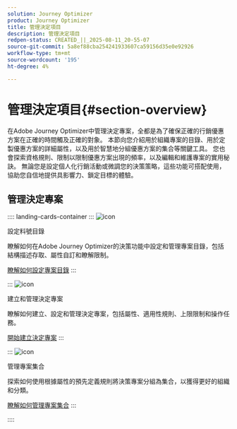 ```yaml
---
solution: Journey Optimizer
product: Journey Optimizer
title: 管理決定項目
description: 管理決定項目
redpen-status: CREATED_||_2025-08-11_20-55-07
source-git-commit: 5a8ef88cba254241933607ca59156d35e0e92926
workflow-type: tm+mt
source-wordcount: '195'
ht-degree: 4%

---
```



# 管理決定項目{#section-overview}

在Adobe Journey Optimizer中管理決定專案，全都是為了確保正確的行銷優惠方案在正確的時間觸及正確的對象。 本節向您介紹用於組織專案的目錄、用於定製優惠方案的詳細屬性，以及用於智慧地分組優惠方案的集合等關鍵工具。 您也會探索資格規則、限制以限制優惠方案出現的頻率，以及編輯和維護專案的實用秘訣。 無論您是設定個人化行銷活動或微調您的決策策略，這些功能可搭配使用，協助您自信地提供具影響力、鎖定目標的體驗。

## 管理決定專案

:::: landing-cards-container
:::
![icon](https://cdn.experienceleague.adobe.com/icons/gear.svg?lang=zh-Hant)

設定料號目錄

瞭解如何在Adobe Journey Optimizer的決策功能中設定和管理專案目錄，包括結構描述存取、屬性自訂和瞭解限制。

[瞭解如何設定專案目錄](../using/experience-decisioning/catalogs.md)
:::

:::
![icon](https://cdn.experienceleague.adobe.com/icons/list-check.svg?lang=zh-Hant)

建立和管理決定專案

瞭解如何建立、設定和管理決定專案，包括屬性、適用性規則、上限限制和操作任務。

[開始建立決定專案](../using/experience-decisioning/items.md)
:::

:::
![icon](https://cdn.experienceleague.adobe.com/icons/puzzle-piece.svg?lang=zh-Hant)

管理專案集合

探索如何使用根據屬性的預先定義規則將決策專案分組為集合，以獲得更好的組織和分類。

[瞭解如何管理專案集合](../using/experience-decisioning/collections.md)
:::

::::
